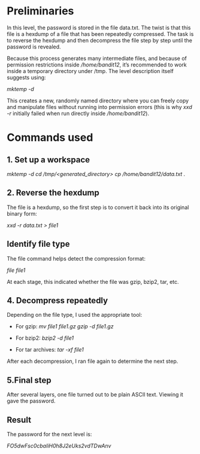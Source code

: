 # Preliminaries

In this level, the password is stored in the file data.txt.
The twist is that this file is a hexdump of a file that has been repeatedly compressed.
The task is to reverse the hexdump and then decompress the file step by step until the password is revealed.

Because this process generates many intermediate files, and because of permission restrictions inside */home/bandit12*, it’s recommended to work inside a temporary directory under /tmp. The level description itself suggests using:

*mktemp -d*

This creates a new, randomly named directory where you can freely copy and manipulate files without running into permission errors (this is why *xxd -r* initially failed when run directly inside */home/bandit12*).

# Commands used

## 1. Set up a workspace

*mktemp -d*
*cd /tmp/<generated_directory>*
*cp /home/bandit12/data.txt .*

## 2. Reverse the hexdump

The file is a hexdump, so the first step is to convert it back into its original binary form:

*xxd -r data.txt > file1*

## Identify file type

The file command helps detect the compression format:

*file file1*

At each stage, this indicated whether the file was gzip, bzip2, tar, etc.

## 4. Decompress repeatedly

Depending on the file type, I used the appropriate tool:

 - For gzip:
	*mv file1 file1.gz*
	*gzip -d file1.gz*

 - For bzip2:
	*bzip2 -d file1*
 
 - For tar archives:
	*tar -xf file1*

After each decompression, I ran file <filename> again to determine the next step.

## 5.Final step

After several layers, one file turned out to be plain ASCII text. Viewing it gave the password.

## Result

The password for the next level is:

*FO5dwFsc0cbaIiH0h8J2eUks2vdTDwAnv*